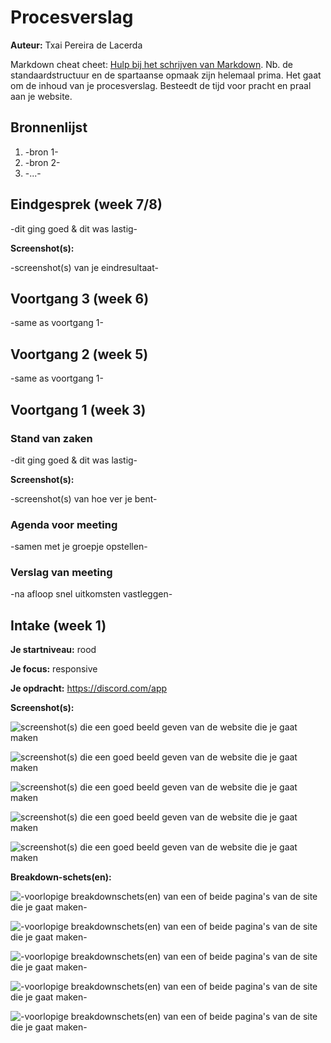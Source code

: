 # Procesverslag
**Auteur:** Txai Pereira de Lacerda

Markdown cheat cheet: [Hulp bij het schrijven van Markdown](https://github.com/adam-p/markdown-here/wiki/Markdown-Cheatsheet). Nb. de standaardstructuur en de spartaanse opmaak zijn helemaal prima. Het gaat om de inhoud van je procesverslag. Besteedt de tijd voor pracht en praal aan je website.



## Bronnenlijst
1. -bron 1-
2. -bron 2-
3. -...-



## Eindgesprek (week 7/8)

-dit ging goed & dit was lastig-

**Screenshot(s):**

-screenshot(s) van je eindresultaat-



## Voortgang 3 (week 6)

-same as voortgang 1-



## Voortgang 2 (week 5)

-same as voortgang 1-



## Voortgang 1 (week 3)

### Stand van zaken

-dit ging goed & dit was lastig-

**Screenshot(s):**

-screenshot(s) van hoe ver je bent-

### Agenda voor meeting

-samen met je groepje opstellen-

### Verslag van meeting

-na afloop snel uitkomsten vastleggen-



## Intake (week 1)

**Je startniveau:** rood

**Je focus:** responsive

**Je opdracht:** https://discord.com/app

**Screenshot(s):**

![screenshot(s) die een goed beeld geven van de website die je gaat maken](images/screenshot1.png)

![screenshot(s) die een goed beeld geven van de website die je gaat maken](images/screenshot2.png)

![screenshot(s) die een goed beeld geven van de website die je gaat maken](images/screenshot3.png)

![screenshot(s) die een goed beeld geven van de website die je gaat maken](images/screenshot4.png)

![screenshot(s) die een goed beeld geven van de website die je gaat maken](images/screenshot5.png)

**Breakdown-schets(en):**

![-voorlopige breakdownschets(en) van een of beide pagina's van de site die je gaat maken-](images/breakdown_schets_1.png)

![-voorlopige breakdownschets(en) van een of beide pagina's van de site die je gaat maken-](images/breakdown_schets_2.png)

![-voorlopige breakdownschets(en) van een of beide pagina's van de site die je gaat maken-](images/breakdown_schets_3.png)

![-voorlopige breakdownschets(en) van een of beide pagina's van de site die je gaat maken-](images/breakdown_schets_4.png)

![-voorlopige breakdownschets(en) van een of beide pagina's van de site die je gaat maken-](images/breakdown_schets_5.png)

